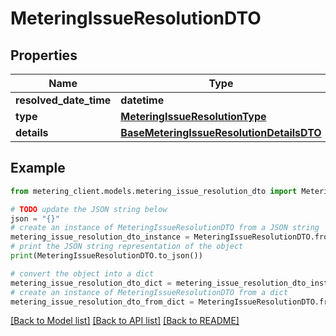 # MeteringIssueResolutionDTO


## Properties

Name | Type | Description | Notes
------------ | ------------- | ------------- | -------------
**resolved_date_time** | **datetime** |  | [optional] 
**type** | [**MeteringIssueResolutionType**](MeteringIssueResolutionType.md) |  | [optional] 
**details** | [**BaseMeteringIssueResolutionDetailsDTO**](BaseMeteringIssueResolutionDetailsDTO.md) |  | [optional] 

## Example

```python
from metering_client.models.metering_issue_resolution_dto import MeteringIssueResolutionDTO

# TODO update the JSON string below
json = "{}"
# create an instance of MeteringIssueResolutionDTO from a JSON string
metering_issue_resolution_dto_instance = MeteringIssueResolutionDTO.from_json(json)
# print the JSON string representation of the object
print(MeteringIssueResolutionDTO.to_json())

# convert the object into a dict
metering_issue_resolution_dto_dict = metering_issue_resolution_dto_instance.to_dict()
# create an instance of MeteringIssueResolutionDTO from a dict
metering_issue_resolution_dto_from_dict = MeteringIssueResolutionDTO.from_dict(metering_issue_resolution_dto_dict)
```
[[Back to Model list]](../README.md#documentation-for-models) [[Back to API list]](../README.md#documentation-for-api-endpoints) [[Back to README]](../README.md)


